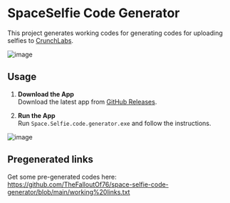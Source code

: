 # SpaceSelfie Code Generator

This project generates working codes for generating codes for uploading selfies to [CrunchLabs](https://space.crunchlabs.com).

![image](https://github.com/user-attachments/assets/6c30f137-5dc9-4214-8a7f-0c00532a7359)

## Usage

1. **Download the App**  
   Download the latest app from [GitHub Releases](https://github.com/TheFalloutOf76/space-selfie-code-generator/releases/download/1.0/Space.Selfie.code.generator.exe).

2. **Run the App**  
   Run `Space.Selfie.code.generator.exe` and follow the instructions.

![image](https://github.com/user-attachments/assets/7326a1e3-73c1-479e-925f-14b79c3b4852)

## Pregenerated links
Get some pre-generated codes here: https://github.com/TheFalloutOf76/space-selfie-code-generator/blob/main/working%20links.txt
